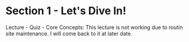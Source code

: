 # Section 1 - Let's Dive In!

Lecture - Quiz - Core Concepts:
This lecture is not working due to routin site maintenance. I will come back to it at later date.